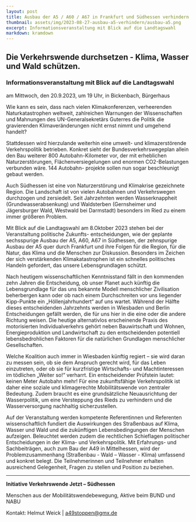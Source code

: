 ```yaml
---
layout: post
title: Ausbau der A5 / A60 / A67 in Frankfurt und Südhessen verhindern
thumbnail: assets/img/2023-08-27-ausbau-a5-verhindern/ausbau-a5.png
excerpt: Informationsveranstaltung mit Blick auf die Landtagswahl
markdown: kramdown
---
```

## Die Verkehrswende durchsetzen - Klima, Wasser und Wald schützen.

### Informationsveranstaltung mit Blick auf die Landtagswahl
am Mittwoch, den 20.9.2023, um 19 Uhr, in Bickenbach, Bürgerhaus

Wie kann es sein, dass nach vielen Klimakonferenzen, verheerenden Naturkatastrophen weltweit, zahlreichen Warnungen der Wissenschaften und Mahnungen des UN-Generalsekretärs Guterres die Politik die gravierenden Klimaveränderungen nicht ernst nimmt und umgehend handelt?

Stattdessen wird hierzulande weiterhin eine umwelt- und klimazerstörende Verkehrspolitik betrieben. Konkret sieht der Bundesverkehrswegeplan allein den Bau weiterer 800 Autobahn-Kilometer vor, der mit erheblichen Naturzerstörungen, Flächenversiegelungen und enormen CO2-Belastungen verbunden wäre. 144 Autobahn- projekte sollen nun sogar beschleunigt gebaut werden.

Auch Südhessen ist eine von Naturzerstörung und Klimakrise gezeichnete Region. Die Landschaft ist von vielen Autobahnen und Verkehrswegen durchzogen und zersiedelt. Seit Jahrzehnten werden Wasserknappheit (Grundwasserabsenkung) und Waldsterben (Gernsheimer und Jägersburger Wald, Westwald bei Darmstadt) besonders im Ried zu einem immer größeren Problem.

Mit Blick auf die Landtagswahl am 8.Oktober 2023 stehen bei der Veranstaltung politische Zukunfts- entscheidungen, wie der geplante sechsspurige Ausbau der A5, A60, A67 in Südhessen, der zehnspurige Ausbau der A5 quer durch Frankfurt und ihre Folgen für die Region, für die Natur, das Klima und die Menschen zur Diskussion. Besonders im Zeichen der sich verstärkenden Klimakatastrophen ist ein schnelles politisches Handeln gefordert, das unsere Lebensgrundlagen schützt.

Nach heutigem wissenschaftlichen Kenntnisstand fällt in den kommenden zehn Jahren die Entscheidung, ob unser Planet auch künftig die Lebensgrundlage für das uns bekannte Modell menschlicher Zivilisation beherbergen kann oder ob nach einem Durchschreiten vor uns liegender Kipp-Punkte ein „Höllenjahrhundert“ auf uns wartet. Während der Hälfte dieses entscheidenden Jahrzehnts werden in Wiesbaden und Berlin Entscheidungen gefällt werden, die für uns hier in die eine oder die andere Richtung weisen. Die heutige alternativlos erscheinende Praxis des motorisierten Individualverkehrs gehört neben Bauwirtschaft und Wohnen, Energieproduktion und Landwirtschaft zu den entscheidenden potentiell lebensbedrohlichen Faktoren für die natürlichen Grundlagen menschlicher Gesellschaften.

Welche Koalition auch immer in Wiesbaden künftig regiert – sie wird daran zu messen sein, ob sie dem Anspruch gerecht wird, für das Leben einzutreten, oder ob sie für kurzfristige Wirtschafts- und Machtinteressen im tödlichen „Weiter so!“ verharrt. Ein entscheidender Prüfstein lautet: keinen Meter Autobahn mehr!
Für eine zukunftsfähige Verkehrspolitik ist daher eine soziale und klimagerechte Mobilitätswende von zentraler Bedeutung. Zudem braucht es eine grundsätzliche Neuausrichtung der Wasserpolitik, um eine Versteppung des Rieds zu verhindern und die Wasserversorgung nachhaltig sicherzustellen.

Auf der Veranstaltung werden kompetente Referentinnen und Referenten wissenschaftlich fundiert die Auswirkungen des Straßenbaus auf Klima, Wasser und Wald und die zukünftigen Lebensbedingungen der Menschen aufzeigen. Beleuchtet werden zudem die rechtlichen Schieflagen politischer Entscheidungen in der Klima- und Verkehrspolitik. Mit Erfahrungs- und Sachbeiträgen, auch zum Bau der A49 in Mittelhessen, wird der Problemzusammenhang (Straßenbau - Wald – Wasser - Klima) umfassend und konkret belegt. Die Teilnehmerinnen und Teilnehmer erhalten ausreichend Gelegenheit, Fragen zu stellen und Position zu beziehen.

<object style="width: 100%; height: 100vw;" type="application/pdf" data="/assets/img/2023-08-27-ausbau-a5-verhindern/infoveranstaltung.pdf?#navpanes=0&toolbar=0#view=FitH"></object>

---
**Initiative Verkehrswende Jetzt – Südhessen**

Menschen aus der Mobilitätswendebewegung, Aktive beim BUND und NABU

Kontakt: Helmut Weick | a49stoppen@gmx.de